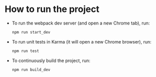 # How to run the project

- To run the webpack dev server (and open a new Chrome tab), run:

  ```bash
  npm run start_dev
  ```

- To run unit tests in Karma (it will open a new Chrome browser), run:

  ```bash
  npm run test
  ```

- To continuously build the project, run:

  ```bash
  npm run build_dev
  ```

